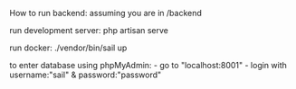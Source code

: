 How to run backend:
assuming you are in /backend

run development server: php artisan serve

run docker: ./vendor/bin/sail up

to enter database using phpMyAdmin:
    - go to "localhost:8001"
    - login with username:"sail" & password:"password"
    